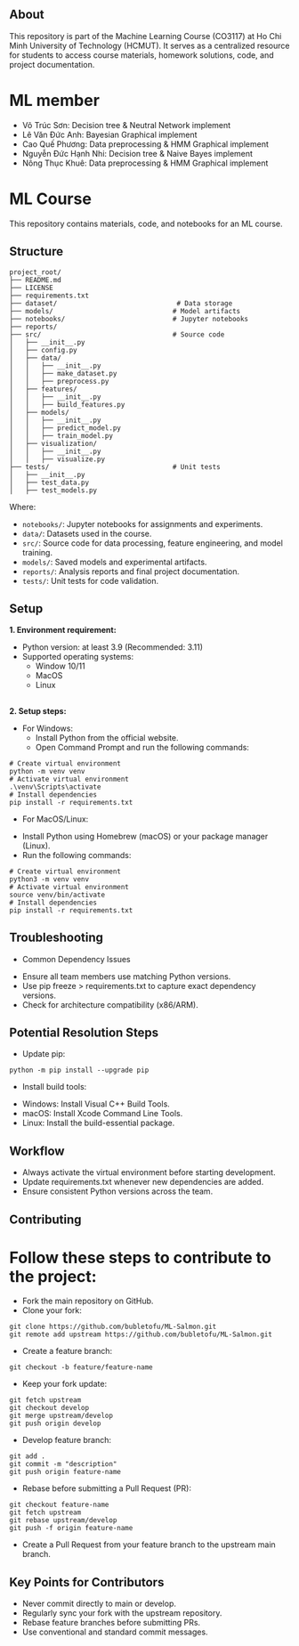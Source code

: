 ## About
This repository is part of the Machine Learning Course (CO3117) at Ho Chi Minh University of Technology (HCMUT). It serves as a centralized resource for students to access course materials, homework solutions, code, and project documentation.


# ML member
- Võ Trúc Sơn: Decision tree & Neutral Network implement
- Lê Văn Đức Anh: Bayesian Graphical implement
- Cao Quế Phương: Data preprocessing & HMM Graphical implement 
- Nguyễn Đức Hạnh Nhi: Decision tree & Naive Bayes implement
- Nông Thục Khuê: Data preprocessing & HMM Graphical implement

# ML Course

This repository contains materials, code, and notebooks for an ML course.

## Structure
```
project_root/
├── README.md
├── LICENSE
├── requirements.txt
├── dataset/                              # Data storage
├── models/                              # Model artifacts
├── notebooks/                           # Jupyter notebooks
├── reports/
├── src/                                 # Source code
│   ├── __init__.py
│   ├── config.py
│   ├── data/
│   │   ├── __init__.py
│   │   ├── make_dataset.py
│   │   ├── preprocess.py
│   ├── features/
│   │   ├── __init__.py
│   │   ├── build_features.py
│   ├── models/
│   │   ├── __init__.py
│   │   ├── predict_model.py
│   │   ├── train_model.py
│   ├── visualization/
│   │   ├── __init__.py
│   │   ├── visualize.py
├── tests/                               # Unit tests
│   ├── __init__.py
│   ├── test_data.py
│   ├── test_models.py

```

Where:
- `notebooks/`: Jupyter notebooks for assignments and experiments.
- `data/`: Datasets used in the course.
- `src/`: Source code for data processing, feature engineering, and model training.
- `models/`: Saved models and experimental artifacts.
- `reports/`: Analysis reports and final project documentation.
- `tests/`: Unit tests for code validation.

## Setup
**1. Environment requirement:**
- Python version: at least 3.9 (Recommended: 3.11)
- Supported operating systems:
  - Window 10/11
  - MacOS
  - Linux
##
**2. Setup steps:**
- For Windows:
  - Install Python from the official website.
  - Open Command Prompt and run the following commands:


```
# Create virtual environment
python -m venv venv
# Activate virtual environment
.\venv\Scripts\activate
# Install dependencies
pip install -r requirements.txt
```


- For MacOS/Linux:
+ Install Python using Homebrew (macOS) or your package manager (Linux).
+ Run the following commands:

``` 
# Create virtual environment
python3 -m venv venv
# Activate virtual environment
source venv/bin/activate
# Install dependencies
pip install -r requirements.txt
```

## Troubleshooting
- Common Dependency Issues
+ Ensure all team members use matching Python versions.
+ Use pip freeze > requirements.txt to capture exact dependency versions.
+ Check for architecture compatibility (x86/ARM).

## Potential Resolution Steps
- Update pip:
```
python -m pip install --upgrade pip
```

- Install build tools:
+ Windows: Install Visual C++ Build Tools.
+ macOS: Install Xcode Command Line Tools.
+ Linux: Install the build-essential package.

## Workflow
- Always activate the virtual environment before starting development.
- Update requirements.txt whenever new dependencies are added.
- Ensure consistent Python versions across the team.

## Contributing
# Follow these steps to contribute to the project:
- Fork the main repository on GitHub.
- Clone your fork:

```
git clone https://github.com/bubletofu/ML-Salmon.git
git remote add upstream https://github.com/bubletofu/ML-Salmon.git
```

- Create a feature branch:

```
git checkout -b feature/feature-name
```

- Keep your fork update:

```
git fetch upstream
git checkout develop
git merge upstream/develop
git push origin develop
```

- Develop feature branch:

```
git add .
git commit -m "description"
git push origin feature-name
```

- Rebase before submitting a Pull Request (PR):

```
git checkout feature-name
git fetch upstream
git rebase upstream/develop
git push -f origin feature-name
```

- Create a Pull Request from your feature branch to the upstream main branch.

## Key Points for Contributors
- Never commit directly to main or develop.
- Regularly sync your fork with the upstream repository.
- Rebase feature branches before submitting PRs.
- Use conventional and standard commit messages.


